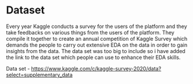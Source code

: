 # Dataset

Every year Kaggle conducts a survey for the users of the platform and they take feedbacks on various things from the users of the platform. They compile it together to create an annual competition of Kaggle Survey which demands the people to carry out extensive EDA on the data in order to gain insights from the data. The data set was too big to include so i have added the link to the data set which people can use to enhance their EDA skills.

Data set - https://www.kaggle.com/c/kaggle-survey-2020/data?select=supplementary_data